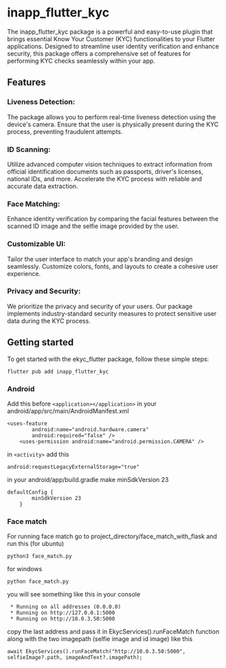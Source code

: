 # inapp_flutter_kyc
The inapp_flutter_kyc package is a powerful and easy-to-use plugin that brings essential Know Your Customer (KYC) functionalities to your Flutter applications. Designed to streamline user identity verification and enhance security, this package offers a comprehensive set of features for performing KYC checks seamlessly within your app.


## Features

### Liveness Detection:
The package allows you to perform real-time liveness detection using the device's camera. Ensure that the user is physically present during the KYC process, preventing fraudulent attempts.

### ID Scanning:
Utilize advanced computer vision techniques to extract information from official identification documents such as passports, driver's licenses, national IDs, and more. Accelerate the KYC process with reliable and accurate data extraction.

### Face Matching:
Enhance identity verification by comparing the facial features between the scanned ID image and the selfie image provided by the user.

### Customizable UI:
Tailor the user interface to match your app's branding and design seamlessly. Customize colors, fonts, and layouts to create a cohesive user experience.

### Privacy and Security:
We prioritize the privacy and security of your users. Our package implements industry-standard security measures to protect sensitive user data during the KYC process.

## Getting started
To get started with the ekyc_flutter package, follow these simple steps:
```
flutter pub add inapp_flutter_kyc
```
### Android
Add this before `<application></application>` in your android/app/src/main/AndroidManifest.xml
```
<uses-feature
        android:name="android.hardware.camera"
        android:required="false" />
    <uses-permission android:name="android.permission.CAMERA" />
```
in `<activity>` add this 
```
android:requestLegacyExternalStorage="true"
```
in your android/app/build.gradle make minSdkVersion 23
```
defaultConfig {
        minSdkVersion 23
    }
```

### Face match
For running face match go to project_directory/face_match_with_flask and run this (for ubuntu)
```
python3 face_match.py
```
for windows
```
python face_match.py
```
you will see something like this in your console 
```
 * Running on all addresses (0.0.0.0)
 * Running on http://127.0.0.1:5000
 * Running on http://10.0.3.50:5000
```
copy the last address and pass it in EkycServices().runFaceMatch function along with the two imagepath (selfie image and id image) like this

```
await EkycServices().runFaceMatch("http://10.0.3.50:5000", selfieImage?.path, imageAndText?.imagePath);
```
